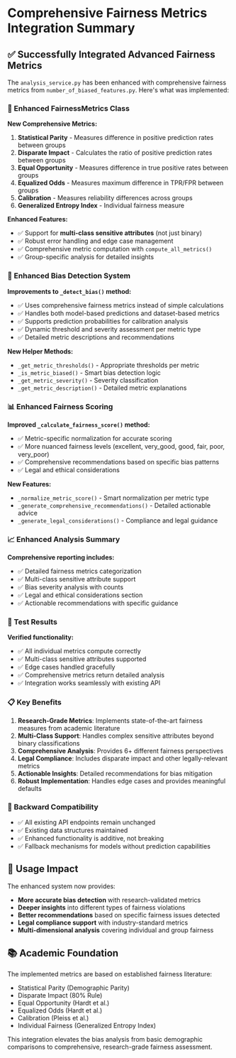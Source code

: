 # Comprehensive Fairness Metrics Integration Summary

## ✅ Successfully Integrated Advanced Fairness Metrics

The `analysis_service.py` has been enhanced with comprehensive fairness metrics from `number_of_biased_features.py`. Here's what was implemented:

### 🔧 Enhanced FairnessMetrics Class

**New Comprehensive Metrics:**
1. **Statistical Parity** - Measures difference in positive prediction rates between groups
2. **Disparate Impact** - Calculates the ratio of positive prediction rates between groups
3. **Equal Opportunity** - Measures difference in true positive rates between groups
4. **Equalized Odds** - Measures maximum difference in TPR/FPR between groups  
5. **Calibration** - Measures reliability differences across groups
6. **Generalized Entropy Index** - Individual fairness measure

**Enhanced Features:**
- ✅ Support for **multi-class sensitive attributes** (not just binary)
- ✅ Robust error handling and edge case management
- ✅ Comprehensive metric computation with `compute_all_metrics()`
- ✅ Group-specific analysis for detailed insights

### 🚀 Enhanced Bias Detection System

**Improvements to `_detect_bias()` method:**
- ✅ Uses comprehensive fairness metrics instead of simple calculations
- ✅ Handles both model-based predictions and dataset-based metrics
- ✅ Supports prediction probabilities for calibration analysis
- ✅ Dynamic threshold and severity assessment per metric type
- ✅ Detailed metric descriptions and recommendations

**New Helper Methods:**
- `_get_metric_thresholds()` - Appropriate thresholds per metric
- `_is_metric_biased()` - Smart bias detection logic
- `_get_metric_severity()` - Severity classification
- `_get_metric_description()` - Detailed metric explanations

### 📊 Enhanced Fairness Scoring

**Improved `_calculate_fairness_score()` method:**
- ✅ Metric-specific normalization for accurate scoring
- ✅ More nuanced fairness levels (excellent, very_good, good, fair, poor, very_poor)
- ✅ Comprehensive recommendations based on specific bias patterns
- ✅ Legal and ethical considerations

**New Features:**
- `_normalize_metric_score()` - Smart normalization per metric type
- `_generate_comprehensive_recommendations()` - Detailed actionable advice
- `_generate_legal_considerations()` - Compliance and legal guidance

### 📈 Enhanced Analysis Summary

**Comprehensive reporting includes:**
- ✅ Detailed fairness metrics categorization
- ✅ Multi-class sensitive attribute support
- ✅ Bias severity analysis with counts
- ✅ Legal and ethical considerations section
- ✅ Actionable recommendations with specific guidance

### 🧪 Test Results

**Verified functionality:**
- ✅ All individual metrics compute correctly
- ✅ Multi-class sensitive attributes supported
- ✅ Edge cases handled gracefully
- ✅ Comprehensive metrics return detailed analysis
- ✅ Integration works seamlessly with existing API

### 📋 Key Benefits

1. **Research-Grade Metrics**: Implements state-of-the-art fairness measures from academic literature
2. **Multi-Class Support**: Handles complex sensitive attributes beyond binary classifications  
3. **Comprehensive Analysis**: Provides 6+ different fairness perspectives
4. **Legal Compliance**: Includes disparate impact and other legally-relevant metrics
5. **Actionable Insights**: Detailed recommendations for bias mitigation
6. **Robust Implementation**: Handles edge cases and provides meaningful defaults

### 🔄 Backward Compatibility

- ✅ All existing API endpoints remain unchanged
- ✅ Existing data structures maintained
- ✅ Enhanced functionality is additive, not breaking
- ✅ Fallback mechanisms for models without prediction capabilities

## 🎯 Usage Impact

The enhanced system now provides:
- **More accurate bias detection** with research-validated metrics
- **Deeper insights** into different types of fairness violations
- **Better recommendations** based on specific fairness issues detected
- **Legal compliance support** with industry-standard metrics
- **Multi-dimensional analysis** covering individual and group fairness

## 📚 Academic Foundation

The implemented metrics are based on established fairness literature:
- Statistical Parity (Demographic Parity)
- Disparate Impact (80% Rule)
- Equal Opportunity (Hardt et al.)
- Equalized Odds (Hardt et al.)
- Calibration (Pleiss et al.)
- Individual Fairness (Generalized Entropy Index)

This integration elevates the bias analysis from basic demographic comparisons to comprehensive, research-grade fairness assessment.
